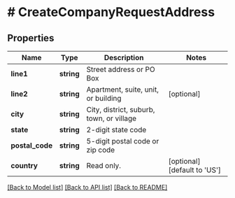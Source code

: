 # # CreateCompanyRequestAddress

## Properties

Name | Type | Description | Notes
------------ | ------------- | ------------- | -------------
**line1** | **string** | Street address or PO Box |
**line2** | **string** | Apartment, suite, unit, or building | [optional]
**city** | **string** | City, district, suburb, town, or village |
**state** | **string** | 2-digit state code |
**postal_code** | **string** | 5-digit postal code or zip code |
**country** | **string** | Read only. | [optional] [default to 'US']

[[Back to Model list]](../../README.md#models) [[Back to API list]](../../README.md#endpoints) [[Back to README]](../../README.md)
